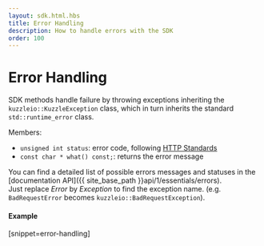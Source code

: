```yaml
---
layout: sdk.html.hbs
title: Error Handling
description: How to handle errors with the SDK
order: 100
---
```


# Error Handling

SDK methods handle failure by throwing exceptions inheriting the `kuzzleio::KuzzleException` class, which in turn inherits the standard `std::runtime_error` class.

Members:
* `unsigned int status`: error code, following [HTTP Standards](https://en.wikipedia.org/wiki/List_of_HTTP_status_codes)
* `const char * what() const;`: returns the error message

You can find a detailed list of possible errors messages and statuses in the [documentation API]({{ site_base_path }}api/1/essentials/errors).  
Just replace *Error* by *Exception* to find the exception name. (e.g. `BadRequestError` becomes `kuzzleio::BadRequestException`).

#### Example
[snippet=error-handling]
